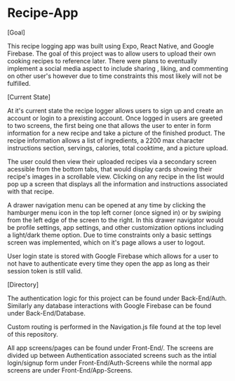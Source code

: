 # Recipe-App

[Goal]

  This recipe logging app was built using Expo, React Native, and Google Firebase. The goal of this
  project was to allow users to upload their own cooking recipes to reference later. There were plans
  to eventually implement a social media aspect to include sharing , liking, and commenting on other user's
  however due to time constraints this most likely will not be fulfilled.

[Current State]

  At it's current state the recipe logger allows users to sign up and create an account or login to a 
  prexisting account. Once logged in users are greeted to two screens, the first being one that allows the
  user to enter in form information for a new recipe and take a picture of the finished product. The recipe
  information allows a list of ingredients, a 2200 max character instructions section, servings, calories, 
  total cooktime, and a picture upload.

  The user could then view their uploaded recipes via a secondary screen acessible from the bottom tabs, that
  would display cards showing their recipe's images in a scrollable view. Clicking on any recipe in the list
  would pop up a screen that displays all the information and instructions associated with that recipe.

  A drawer navigation menu can be opened at any time by clicking the hamburger menu icon in the top left corner
  (once signed in) or by swiping from the left edge of the screen to the right. In this drawer navigator would be
  profile settings, app settings, and other customization options including a light/dark theme option. Due to time
  constraints only a basic settings screen was implemented, which on it's page allows a user to logout.

  User login state is stored with Google Firebase which allows for a user to not have to authenticate every time they
  open the app as long as their session token is still valid.

[Directory]

  The authentication logic for this project can be found under Back-End/Auth. Similarly any database interactions
  with Google Firebase can be found under Back-End/Database.

  Custom routing is performed in the Navigation.js file found at the top level of this repository.

  All app screens/pages can be found under Front-End/. The screens are divided up between Authentication associated
  screens such as the intial login/signup form under Front-End/Auth-Screens while the normal app screens are under
  Front-End/App-Screens.
